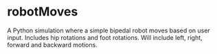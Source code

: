 # robotMoves
A Python simulation where a simple bipedal robot moves based on user input. Includes hip rotations and foot rotations. Will include left, right, forward and backward motions.
